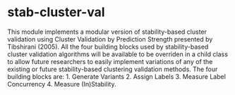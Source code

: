 stab-cluster-val
================

This module implements a modular version of stability-based cluster validation using Cluster Validation by Prediction Strength presented by Tibshirani (2005). All the four building blocks used by stability-based cluster validation algorithms will be available to be overriden in a child class to allow future researchers to easily implement variations of any of the existing or future stability-based clustering validation methods. The four building blocks are: 1. Generate Variants 2. Assign Labels 3. Measure Label Concurrency 4. Measure (In)Stability.
